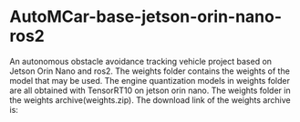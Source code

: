 # AutoMCar-base-jetson-orin-nano-ros2
An autonomous obstacle avoidance tracking vehicle project based on Jetson Orin Nano and ros2.
The weights folder contains the weights of the model that may be used.
The engine quantization models in weights folder are all obtained with TensorRT10 on jetson orin nano.
The weights folder in the weights archive(weights.zip).
The download link of the weights archive is:
